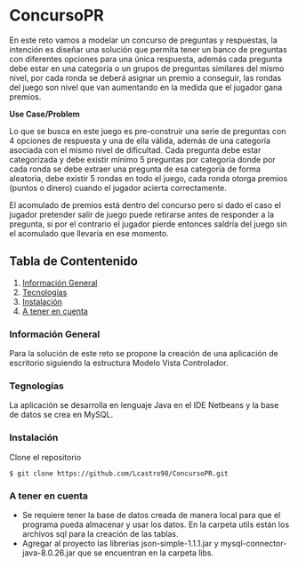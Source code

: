 # ConcursoPR

En este reto vamos a modelar un concurso de preguntas y respuestas, la intención es diseñar una solución que permita tener un banco de preguntas con diferentes opciones para una única respuesta, además cada pregunta debe estar en una categoría o un grupos de preguntas similares del mismo nivel, por cada ronda se deberá asignar un premio a conseguir, las rondas del juego son nivel que van aumentando en la medida que el jugador gana premios.

**Use Case/Problem**

Lo que se busca en este juego es pre-construir una serie de preguntas con 4 opciones de respuesta y una de ella válida, además de una categoría asociada con el mismo nivel de
dificultad. Cada pregunta debe estar categorizada y debe existir mínimo 5 preguntas por categoría donde por cada ronda se debe extraer una pregunta de esa categoría de forma aleatoria, debe existir 5 rondas en todo el juego, cada ronda otorga premios (puntos o dinero) cuando el jugador acierta correctamente.

El acomulado de premios está dentro del concurso pero si dado el caso el jugador pretender salir de juego puede retirarse antes de responder a la pregunta, si por el contrario el jugador pierde entonces saldría del juego sin el acomulado que llevaría en ese momento.

## Tabla de Contentenido
1. [Información General](#informacion-general)
2. [Tecnologías](#tecnologias)
3. [Instalación](#instalacion)
4. [A tener en cuenta](#a-tener-en-cuenta)


### Información General
Para la solución de este reto se propone la creación de una aplicación de escritorio siguiendo la estructura Modelo Vista Controlador.


### Tegnologías
La aplicación se desarrolla en lenguaje Java en el IDE Netbeans y la base de datos se crea en MySQL.


### Instalación
Clone el repositorio 
```
$ git clone https://github.com/Lcastro98/ConcursoPR.git
```

### A tener en cuenta
- Se requiere tener la base de datos creada de manera local para que el programa pueda almacenar y usar los datos. En la carpeta utils están los archivos sql para la creación de las tablas.
- Agregar al proyecto las librerias json-simple-1.1.1.jar y mysql-connector-java-8.0.26.jar que se encuentran en la carpeta libs.
